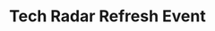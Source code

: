 ---
layout: sub-navigation
title: Tech Radar Refresh Event
eleventyNavigation:
  key: Tech Radar Refresh Event
  parent: Ways of working
  order: 9
---